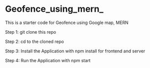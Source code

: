 # Geofence_using_mern_
This is a starter code for Geofence using Google map, MERN


Step 1: git clone this repo 

Step 2: cd to the cloned repo

Step 3: Install the Application with npm install for frontend and server

Step 4: Run the Application with npm start
